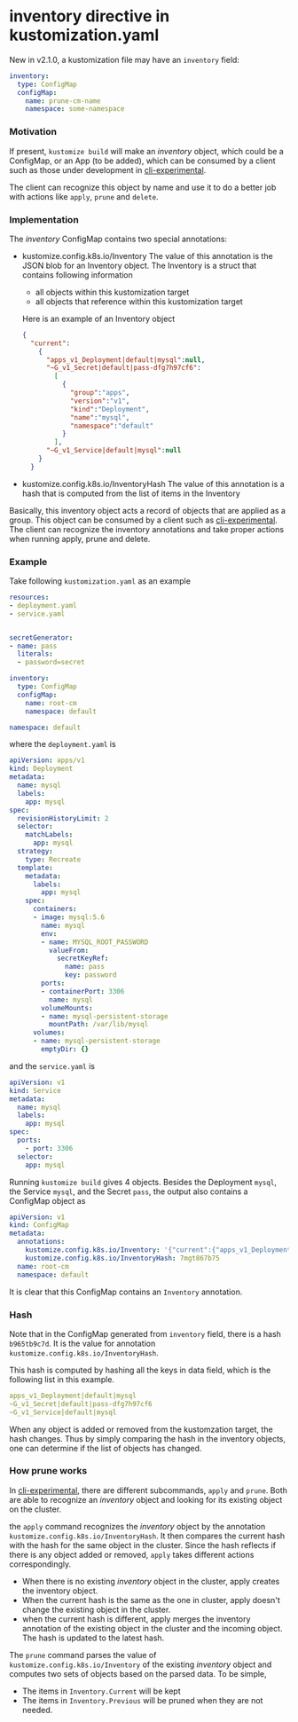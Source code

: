 # inventory directive in kustomization.yaml

New in v2.1.0, a kustomization file may have an `inventory` field:
```yaml
inventory:
  type: ConfigMap
  configMap:
    name: prune-cm-name
    namespace: some-namespace
```

### Motivation

If present, `kustomize build` will make an _inventory_ object,
which  could be a ConfigMap, or an App (to be added),
which can be consumed by a client such as those under development in
[cli-experimental](https://github.com/kubernetes-sigs/cli-experimental).

The client can recognize this object by name and use it to do a better job
with actions like `apply`, `prune` and `delete`.


### Implementation

The _inventory_ ConfigMap contains two special annotations:

- kustomize.config.k8s.io/Inventory
  The value of this annotation is the JSON blob
  for an Inventory object. The Inventory is a
  struct that contains following information
  - all objects within this kustomization target
  - all objects that reference within this kustomization target

  Here is an example of an Inventory object
  ```json
  {
    "current":
      {
        "apps_v1_Deployment|default|mysql":null,
        "~G_v1_Secret|default|pass-dfg7h97cf6":
          [
            {
              "group":"apps",
              "version":"v1",
              "kind":"Deployment",
              "name":"mysql",
              "namespace":"default"
            }
          ],
        "~G_v1_Service|default|mysql":null
      }
    }
  ```

- kustomize.config.k8s.io/InventoryHash
  The value of this annotation is a hash that is
  computed from the list of items in the Inventory

Basically, this inventory object acts a record of objects that are applied as a group.
This object can be consumed by a client such as
[cli-experimental](https://github.com/kubernetes-sigs/cli-experimental).
The client can recognize the inventory annotations and take proper actions
when running apply, prune and delete.

### Example
Take following `kustomization.yaml` as an example
```yaml
resources:
- deployment.yaml
- service.yaml


secretGenerator:
- name: pass
  literals:
  - password=secret

inventory:
  type: ConfigMap
  configMap:
    name: root-cm
    namespace: default

namespace: default
```

where the `deployment.yaml` is
```yaml
apiVersion: apps/v1
kind: Deployment
metadata:
  name: mysql
  labels:
    app: mysql
spec:
  revisionHistoryLimit: 2
  selector:
    matchLabels:
      app: mysql
  strategy:
    type: Recreate
  template:
    metadata:
      labels:
        app: mysql
    spec:
      containers:
      - image: mysql:5.6
        name: mysql
        env:
        - name: MYSQL_ROOT_PASSWORD
          valueFrom:
            secretKeyRef:
              name: pass
              key: password
        ports:
        - containerPort: 3306
          name: mysql
        volumeMounts:
        - name: mysql-persistent-storage
          mountPath: /var/lib/mysql
      volumes:
      - name: mysql-persistent-storage
        emptyDir: {}
```

and the `service.yaml` is
```yaml
apiVersion: v1
kind: Service
metadata:
  name: mysql
  labels:
    app: mysql
spec:
  ports:
    - port: 3306
  selector:
    app: mysql
```

Running `kustomize build` gives 4 objects.
Besides the Deployment `mysql`, the Service `mysql`,
and the Secret `pass`, the output also contains a
ConfigMap object as
```yaml
apiVersion: v1
kind: ConfigMap
metadata:
  annotations:
    kustomize.config.k8s.io/Inventory: '{"current":{"apps_v1_Deployment|default|mysql":null,"~G_v1_Secret|default|pass-dfg7h97cf6":[{"group":"apps","version":"v1","kind":"Deployment","name":"mysql","namespace":"default"}],"~G_v1_Service|default|mysql":null}}'
    kustomize.config.k8s.io/InventoryHash: 7mgt867b75
  name: root-cm
  namespace: default
```

It is clear that this ConfigMap contains an `Inventory` annotation.


### Hash
Note that in the ConfigMap generated from `inventory` field, there is a hash
`b965tb9c7d`. It is the value for annotation `kustomize.config.k8s.io/InventoryHash`.

This hash is computed by hashing all the keys in data field, which is the following list
in this example.
```yaml
apps_v1_Deployment|default|mysql
~G_v1_Secret|default|pass-dfg7h97cf6
~G_v1_Service|default|mysql
```
When any object is added or removed from the kustomzation target, the hash changes. Thus by simply comparing the hash in the inventory objects, one can determine if the list of objects has changed.


### How prune works
In [cli-experimental](https://github.com/kubernetes-sigs/cli-experimental), there are different subcommands, `apply` and `prune`. Both are able to recognize an _inventory_ object and looking for its existing object on the cluster.

the `apply` command
recognizes the _inventory_ object by the annotation `kustomize.config.k8s.io/InventoryHash`. It then compares the current hash with the hash for the same object in the cluster. Since the hash reflects if there is any object added or removed, `apply` takes different actions correspondingly.
- When there is no existing _inventory_ object in the cluster, apply creates the inventory object.
- When the current hash is the same as the one in cluster, apply doesn't change the existing object in the cluster.
- when the current hash is different, apply merges the inventory annotation of the existing object in the cluster and the incoming object. The hash is updated to the latest hash.


The `prune` command parses the value of `kustomize.config.k8s.io/Inventory` of the existing _inventory_ object and computes two sets of objects based on the parsed data.
To be simple,
- The items in `Inventory.Current` will be kept
- The items in `Inventory.Previous` will be pruned when they
  are not needed.

